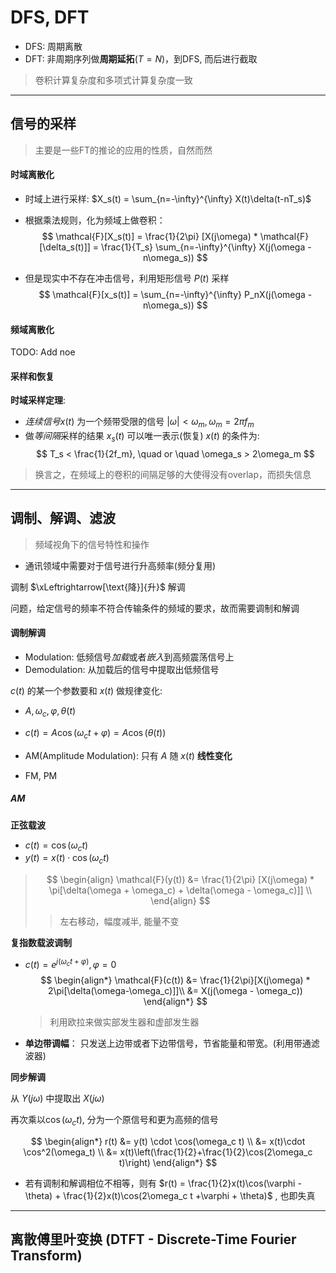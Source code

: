 # DFS, DFT

- DFS: 周期离散
- DFT: 非周期序列做**周期延拓**($T = N$)，到DFS, 而后进行截取

> 卷积计算复杂度和多项式计算复杂度一致


----

## 信号的采样

> 主要是一些FT的推论的应用的性质，自然而然

#### 时域离散化

- 时域上进行采样: $X_s(t) = \sum_{n=-\infty}^{\infty} X(t)\delta(t-nT_s)$
- 根据乘法规则，化为频域上做卷积：
    $$
        \mathcal{F}[X_s(t)] = \frac{1}{2\pi} [X(j\omega) * \mathcal{F}[\delta_s(t)]] = \frac{1}{T_s} \sum_{n=-\infty}^{\infty} X(j(\omega - n\omega_s))
    $$
    
- 但是现实中不存在冲击信号，利用矩形信号 $P(t)$ 采样
    $$
        \mathcal{F}[x_s(t)] = \sum_{n=-\infty}^{\infty} P_nX(j(\omega - n\omega_s))
    $$
    
#### 频域离散化

TODO: Add noe

#### 采样和恢复

**时域采样定理**:

- *连续信号*$x(t)$ 为一个频带受限的信号 $|\omega| < \omega_m, \omega_m = 2\pi f_m$
- 做*等间隔*采样的结果 $x_s(t)$ 可以唯一表示(恢复) $x(t)$ 的条件为:
    $$
        T_s < \frac{1}{2f_m}, \quad or \quad \omega_s > 2\omega_m
    $$

> 换言之，在频域上的卷积的间隔足够的大使得没有overlap，而损失信息

----

## 调制、解调、滤波

> 频域视角下的信号特性和操作

- 通讯领域中需要对于信号进行升高频率(频分复用)

调制 $\xLeftrightarrow[\text{降}]{升}$ 解调

问题，给定信号的频率不符合传输条件的频域的要求，故而需要调制和解调

#### 调制解调

- Modulation: 低频信号*加载*或者*嵌入*到高频震荡信号上
- Demodulation: 从加载后的信号中提取出低频信号

$c(t)$ 的某一个参数要和 $x(t)$ 做规律变化:
- $A, \omega_c, \varphi, \theta(t)$
- $c(t) = A\cos(\omega_c t + \varphi)=  A\cos(\theta(t))$

- AM(Amplitude Modulation): 只有 $A$ 随 $x(t)$ **线性变化**
- FM, PM

##### AM

**正弦载波**

- $c(t) = \cos(\omega_c t)$
- $y(t) = x(t)\cdot \cos(\omega_c t)$

> $$
> \begin{align}
> \mathcal{F}(y(t)) &= \frac{1}{2\pi} [X(j\omega) * \pi[\delta(\omega + \omega_c) + \delta(\omega - \omega_c)]] \\
> \end{align}
> $$
>> 左右移动，幅度减半, 能量不变

**复指数载波调制**

- $c(t) = e^{j(\omega_c t +\varphi)}, \varphi =0$
    $$
        \begin{align*}
            \mathcal{F}(c(t)) &= \frac{1}{2\pi}[X(j\omega) * 2\pi[\delta(\omega-\omega_c)]]\\
            &= X(j(\omega - \omega_c))
        \end{align*}
    $$
    > 利用欧拉来做实部发生器和虚部发生器
    
- **单边带调幅**： 只发送上边带或者下边带信号，节省能量和带宽。(利用带通滤波器)

**同步解调**

从 $Y(j\omega)$ 中提取出 $X(j\omega)$

再次乘以$\cos(\omega_c t)$, 分为一个原信号和更为高频的信号

$$
    \begin{align*}
        r(t) &= y(t) \cdot \cos(\omega_c t) \\
            &= x(t)\cdot \cos^2(\omega_t) \\
            &= x(t)\left(\frac{1}{2}+\frac{1}{2}\cos(2\omega_c t)\right) 
    \end{align*}
$$

- 若有调制和解调相位不相等，则有 $r(t) = \frac{1}{2}x(t)\cos(\varphi -\theta) + \frac{1}{2}x(t)\cos(2\omega_c t +\varphi + \theta)$ , 也即失真


----

## 离散傅里叶变换 (DTFT - Discrete-Time Fourier Transform)